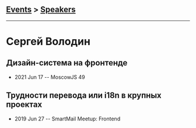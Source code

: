 ## [Events](../README.md) > [Speakers](../speakers.md)
---

# Сергей Володин

## Дизайн-система на фронтенде
- 2021 Jun 17 -- MoscowJS 49    
## Трудности перевода или i18n в крупных проектах
- 2019 Jun 27 -- SmartMail Meetup: Frontend    
